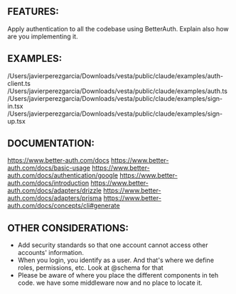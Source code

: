 ## FEATURES:
Apply authentication to all the codebase using BetterAuth. Explain also how are you implementing it.

## EXAMPLES:
 /Users/javierperezgarcia/Downloads/vesta/public/claude/examples/auth-client.ts
 /Users/javierperezgarcia/Downloads/vesta/public/claude/examples/auth.ts
 /Users/javierperezgarcia/Downloads/vesta/public/claude/examples/sign-in.tsx
 /Users/javierperezgarcia/Downloads/vesta/public/claude/examples/sign-up.tsx



## DOCUMENTATION:
https://www.better-auth.com/docs
https://www.better-auth.com/docs/basic-usage
https://www.better-auth.com/docs/authentication/google
https://www.better-auth.com/docs/introduction
https://www.better-auth.com/docs/adapters/drizzle
https://www.better-auth.com/docs/adapters/prisma
https://www.better-auth.com/docs/concepts/cli#generate



## OTHER CONSIDERATIONS:
- Add security standards so that one account cannot access other accounts' information. 
- When you login, you identify as a user. And that's where we define roles, permissions, etc. Look at @schema for that
- Please be aware of where you place the different components in teh code. we have some middleware now and no place to locate it.
